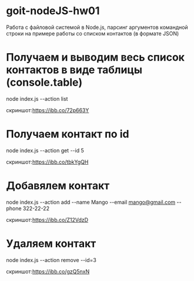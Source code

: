 # goit-nodeJS-hw01
Работа с файловой системой в Node.js, парсинг аргументов командной строки на примере работы со списком контактов (в формате JSON)
# Получаем и выводим весь список контактов в виде таблицы (console.table)

node index.js --action list

скриншот:https://ibb.co/72p663Y

# Получаем контакт по id

node index.js --action get --id 5

скриншот:https://ibb.co/tbkYgQH

# Добавялем контакт

node index.js --action add --name Mango --email mango@gmail.com --phone 322-22-22

скриншот:https://ibb.co/Z12VdzD

# Удаляем контакт

node index.js --action remove --id=3

скриншот:https://ibb.co/gzQ5nxN
